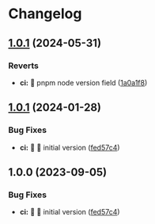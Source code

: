 # Changelog

## [1.0.1](https://github.com/embyth/prettier-config/compare/prettier-config-v1.0.0...prettier-config-v1.0.1) (2024-05-31)


### Reverts

* **ci:** 👷 pnpm node version field ([1a0a1f8](https://github.com/embyth/prettier-config/commit/1a0a1f8e6d0297644ab1ec7b9831efdc6648d78d))

## [1.0.1](https://github.com/embyth/prettier-config/compare/v1.0.0...v1.0.1) (2024-01-28)


### Bug Fixes

* **ci:** 🐛 👷 initial version ([fed57c4](https://github.com/embyth/prettier-config/commit/fed57c4a83335f61bb3480742a6fe666b82730b7))

## 1.0.0 (2023-09-05)


### Bug Fixes

* **ci:** 🐛 👷 initial version ([fed57c4](https://github.com/embyth/prettier-config/commit/fed57c4a83335f61bb3480742a6fe666b82730b7))
